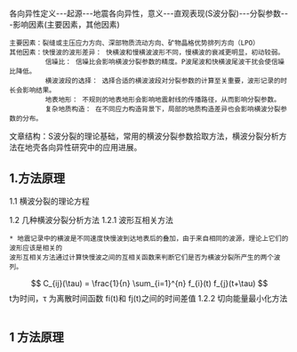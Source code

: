 ## 
各向异性定义---起源---地震各向异性，意义---直观表现(S波分裂)---分裂参数---影响因素(主要因素，其他因素)
```
主要因素：裂缝或主压应力方向、深部物质流动方向、矿物晶格优势排列方向（LPO）
其他因素：快慢波的波形差异： 快横波和慢横波波形不同，慢横波的衰减更明显，初动较弱。
         信噪比： 信噪比会影响横波分裂参数的精度。P波尾波和快横波尾波干扰会使信噪比降低。
         横波波段的选择： 选择合适的横波波段对分裂参数的计算至关重要，波形记录的时长会影响结果。
         地表地形： 不规则的地表地形会影响地震射线的传播路径，从而影响分裂参数。
         复杂地质构造： 在不同应力构造背景下，局部的地质构造差异也会影响横波分裂参数的分布。

```
文章结构：S波分裂的理论基础，常用的横波分裂参数拾取方法，横波分裂分析方法在地壳各向异性研究中的应用进展。

## 1.方法原理
1.1 横波分裂的理论方程



1.2 几种横波分裂分析方法
1.2.1 波形互相关方法
```
* 地震记录中的横波是不同速度快慢波到达地表后的叠加，由于来自相同的波源，理论上它们的波形应该是相关的
波形互相关方法通过计算快慢波之间的互相关函数来判断它们是否为横波分裂所产生的两个波列。
```
$$ 
 C_{ij}(\tau) = \frac{1}{n} \sum_{i=1}^{n} f_{i}(t) f_{j}(t+\tau) 
 $$
 t为时间，τ 为离散时间函数 fi(t)和 fj(t)之间的时间差值
1.2.2 切向能量最小化方法
```

```




## 1 方法原理